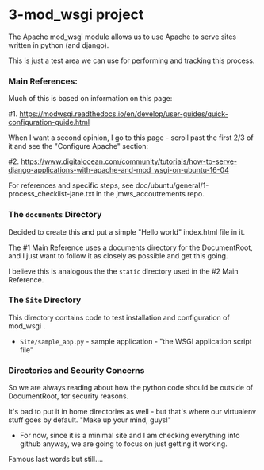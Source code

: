 
# 3-mod_wsgi project

The Apache mod_wsgi module allows us to use Apache to serve sites written in python (and django).

This is just a test area we can use for performing and tracking this process.

### Main References:

Much of this is based on information on this page:

#1. https://modwsgi.readthedocs.io/en/develop/user-guides/quick-configuration-guide.html

When I want a second opinion, I go to this page - scroll past the first 2/3 of it and see the "Configure Apache" section:

#2. https://www.digitalocean.com/community/tutorials/how-to-serve-django-applications-with-apache-and-mod_wsgi-on-ubuntu-16-04

For references and specific steps, see doc/ubuntu/general/1-process_checklist-jane.txt in the jmws_accoutrements repo.

### The `documents` Directory

Decided to create this and put a simple "Hello world" index.html file in it.

The #1 Main Reference uses a documents directory for the DocumentRoot, and I just want to follow it as closely as possible and get this going.

I believe this is analogous the the `static` directory used in the #2 Main Reference.

### The `Site` Directory

This directory contains code to test installation and configuration of mod_wsgi .

* `Site/sample_app.py` - sample application - "the WSGI application script file"

### Directories and Security Concerns

So we are always reading about how the python code should be outside of DocumentRoot, for security reasons.

It's bad to put it in home directories as well - but that's where our virtualenv stuff goes by default.  "Make up your mind, guys!"

* For now, since it is a minimal site and I am checking everything into github anyway, we are going to focus on just getting it working.

Famous last words but still....


